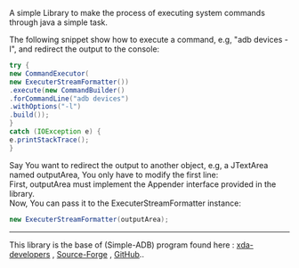 A simple Library to make the process of executing system commands through java a simple task.

The following snippet show how to execute a command, e.g, "adb devices -l", and redirect the output to the console:

```java
try {
new CommandExecutor(
new ExecuterStreamFormatter())
.execute(new CommandBuilder()
.forCommandLine("adb devices")
.withOptions("-l")
.build());
}
catch (IOException e) {
e.printStackTrace();
}
```

Say You want to redirect the output to another object, e.g, a JTextArea named outputArea, You only have to modify the first line:  
First, outputArea must implement the Appender interface provided in the library.  
Now, You can pass it to the ExecuterStreamFormatter instance:

```java
new ExecuterStreamFormatter(outputArea); 
```
__________  

This library is the base of (Simple-ADB) program found here :
[xda-developers](http://forum.xda-developers.com/android/software/revive-simple-adb-tool-t3417155) , [Source-Forge](https://sourceforge.net/projects/sadb/) , [GitHub](https://github.com/mhashim6/Simple-ADB)..
